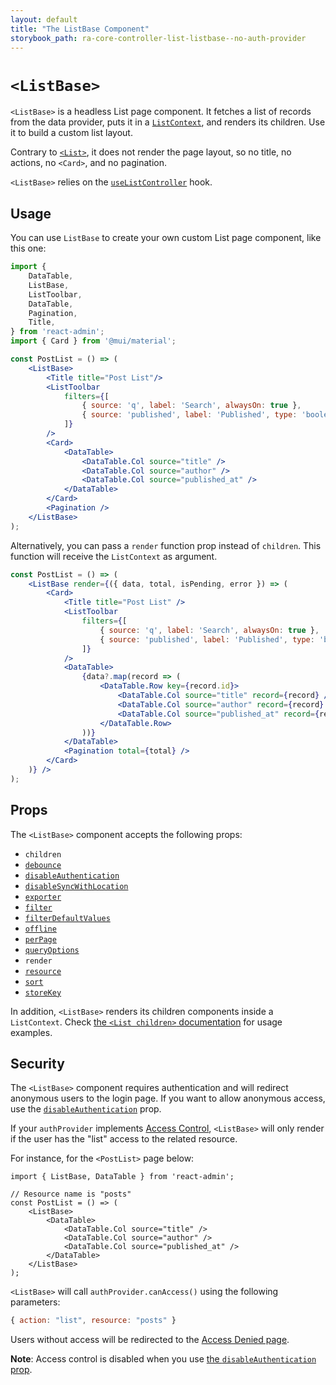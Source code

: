 ```yaml
---
layout: default
title: "The ListBase Component"
storybook_path: ra-core-controller-list-listbase--no-auth-provider
---
```


# `<ListBase>`

`<ListBase>` is a headless List page component. It fetches a list of records from the data provider, puts it in a [`ListContext`](./useListContext.md), and renders its children. Use it to build a custom list layout.

Contrary to [`<List>`](./List.md), it does not render the page layout, so no title, no actions, no `<Card>`, and no pagination.

`<ListBase>` relies on the [`useListController`](./useListController.md) hook.

## Usage

You can use `ListBase` to create your own custom List page component, like this one:

```jsx
import { 
    DataTable,
    ListBase,
    ListToolbar,
    DataTable,
    Pagination,
    Title,
} from 'react-admin';
import { Card } from '@mui/material';

const PostList = () => (
    <ListBase>
        <Title title="Post List"/>
        <ListToolbar
            filters={[
                { source: 'q', label: 'Search', alwaysOn: true },
                { source: 'published', label: 'Published', type: 'boolean' },
            ]}
        />
        <Card>
            <DataTable>
                <DataTable.Col source="title" />
                <DataTable.Col source="author" />
                <DataTable.Col source="published_at" />
            </DataTable>
        </Card>
        <Pagination />
    </ListBase>
);
```

Alternatively, you can pass a `render` function prop instead of `children`. This function will receive the `ListContext` as argument.

```jsx
const PostList = () => (
    <ListBase render={({ data, total, isPending, error }) => (
        <Card>
            <Title title="Post List" />
            <ListToolbar
                filters={[
                    { source: 'q', label: 'Search', alwaysOn: true },
                    { source: 'published', label: 'Published', type: 'boolean' },
                ]}
            />
            <DataTable>
                {data?.map(record => (
                    <DataTable.Row key={record.id}>
                        <DataTable.Col source="title" record={record} />
                        <DataTable.Col source="author" record={record} />
                        <DataTable.Col source="published_at" record={record} />
                    </DataTable.Row>
                ))}
            </DataTable>
            <Pagination total={total} />
        </Card>
    )} />
);
```

## Props

The `<ListBase>` component accepts the following props:

* `children`
* [`debounce`](./List.md#debounce)
* [`disableAuthentication`](./List.md#disableauthentication)
* [`disableSyncWithLocation`](./List.md#disablesyncwithlocation)
* [`exporter`](./List.md#exporter)
* [`filter`](./List.md#filter-permanent-filter)
* [`filterDefaultValues`](./List.md#filterdefaultvalues)
* [`offline`](./List.md#offline)
* [`perPage`](./List.md#perpage)
* [`queryOptions`](./List.md#queryoptions)
* `render`
* [`resource`](./List.md#resource)
* [`sort`](./List.md#sort)
* [`storeKey`](./List.md#storeKey)

In addition, `<ListBase>` renders its children components inside a `ListContext`. Check [the `<List children>` documentation](./List.md#children) for usage examples.


## Security

The `<ListBase>` component requires authentication and will redirect anonymous users to the login page. If you want to allow anonymous access, use the [`disableAuthentication`](./List.md#disableauthentication) prop.

If your `authProvider` implements [Access Control](./Permissions.md#access-control), `<ListBase>`  will only render if the user has the "list" access to the related resource.

For instance, for the `<PostList>` page below:

```tsx
import { ListBase, DataTable } from 'react-admin';

// Resource name is "posts"
const PostList = () => (
    <ListBase>
        <DataTable>
            <DataTable.Col source="title" />
            <DataTable.Col source="author" />
            <DataTable.Col source="published_at" />
        </DataTable>
    </ListBase>
);
```

`<ListBase>` will call `authProvider.canAccess()` using the following parameters:

```jsx
{ action: "list", resource: "posts" }
```

Users without access will be redirected to the [Access Denied page](./Admin.md#accessdenied).

**Note**: Access control is disabled when you use [the `disableAuthentication` prop](./List.md#disableauthentication).
